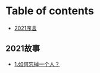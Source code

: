 # Table of contents

* [2021序言](README.md)

## 2021故事

* [1.如何忘掉一个人？](2021-gu-shi/ru-he-wang-diao-yi-ge-ren.md)

